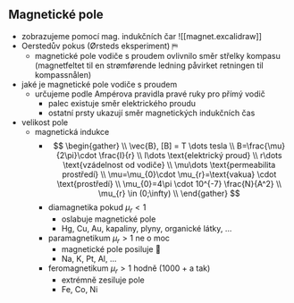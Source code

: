 ## Magnetické pole
- zobrazujeme pomocí mag. indukčních čar
![[magnet.excalidraw]]
- Oerstedův pokus (Ørsteds eksperiment) ⛿
	- magnetické pole vodiče s proudem ovlivnilo směr střelky kompasu (magnetfeltet til en strømførende ledning påvirket retningen til kompassnålen)
- jaké je magnetické pole vodiče s proudem
	- určujeme podle Ampérova pravidla pravé ruky pro přímý vodič
		- palec existuje směr elektrického proudu
		- ostatní prsty ukazují směr magnetických indukčních čas
- velikost pole
	- magnetická indukce
		- $$
\begin{gather} \\
\vec{B}, [B] = T \dots tesla \\
B=\frac{\mu}{2\pi}\cdot \frac{I}{r} \\
I\dots \text{elektrický proud} \\
r\dots \text{vzádelnost od vodiče} \\
\mu\dots \text{permeabilita prostředí} \\
\mu=\mu_{0}\cdot \mu_{r}=\text{vakua} \cdot \text{prostředí} \\
\mu_{0}=4\pi \cdot 10^{-7} \frac{N}{A^2} \\
\mu_{r} \in (0;\infty) \\
\end{gather}
$$
		- diamagnetika pokud $\mu_{r} < 1$
			- oslabuje magnetické pole
			- Hg, Cu, Au, kapaliny, plyny, organické látky, ...
		- paramagnetikum $\mu_{r} > 1$ ne o moc
			- magnetické pole posiluje 💪
			- Na, K, Pt, Al, …
		- feromagnetikum $\mu_{r} > 1$ hodně (1000 + a tak)
			- extrémně zesiluje pole
			- Fe, Co, Ni
